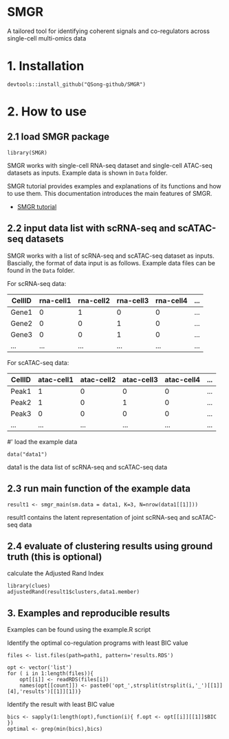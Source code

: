 # SMGR

A tailored tool for identifying coherent signals and co-regulators across single-cell multi-omics data

# 1. Installation
```
devtools::install_github("QSong-github/SMGR")
```

# 2. How to use

## 2.1 load SMGR package
```
library(SMGR)

```
SMGR works with single-cell RNA-seq dataset and single-cell ATAC-seq datasets as inputs. Example data is shown in ```Data``` folder.

SMGR tutorial provides examples and explanations of its functions and how to use them. This documentation introduces the main features of SMGR.
* [SMGR tutorial](https://github.com/QSong-github/SMGR/blob/main/vignette/vignette_make.html)

## 2.2 input data list with scRNA-seq and scATAC-seq datasets

SMGR works with a list of scRNA-seq and scATAC-seq dataset as inputs. Bascially, the format of data input is as follows. Example data files can be found in the ```Data``` folder.

For scRNA-seq data:

| CellID | rna-cell1 | rna-cell2 | rna-cell3 | rna-cell4 | ... |
|----|--------|--------|--------|---------|-----|
| Gene1 | 0 | 1 | 0 | 0 | ... |
| Gene2 | 0 | 0 | 1 | 0 | ... |
| Gene3 | 0 | 0| 1 | 0  | ... |
|...    |...|...|...|...|...|

For scATAC-seq data:

| CellID | atac-cell1 | atac-cell2 | atac-cell3 | atac-cell4 | ... |
|----|--------|--------|--------|---------|-----|
| Peak1 | 1 | 0 | 0 | 0 | ... |
| Peak2 | 1 | 0 | 1 | 0 | ... |
| Peak3 | 0 | 0| 0 | 0  | ... |
|...    |...|...|...|...|...|

#' load the example data
```
data("data1")
```
data1 is the data list of scRNA-seq and scATAC-seq data

## 2.3 run main function of the example data
```
result1 <- smgr_main(sm.data = data1, K=3, N=nrow(data1[[1]]))
```
result1 contains the latent representation of joint scRNA-seq and scATAC-seq data

## 2.4 evaluate of clustering results using ground truth (this is optional)

calculate the Adjusted Rand Index
```
library(clues)
adjustedRand(result1$clusters,data1.member)
```
## 3. Examples and reproducible results 

Examples can be found using the example.R script

Identify the optimal co-regulation programs with least BIC value
```
files <- list.files(path=path1, pattern='results.RDS')

opt <- vector('list')
for ( i in 1:length(files)){
    opt[[i]] <- readRDS(files[i])
    names(opt[[count]]) <- paste0('opt_',strsplit(strsplit(i,'_')[[1]][4],'results')[[1]][1])}
```

Identify the result with least BIC value
```
bics <- sapply(1:length(opt),function(i){ f.opt <- opt[[i]][[1]]$BIC })
optimal <- grep(min(bics),bics)
```
